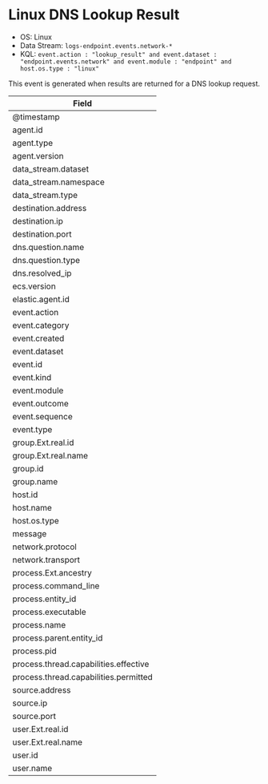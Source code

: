 # Linux DNS Lookup Result

- OS: Linux
- Data Stream: `logs-endpoint.events.network-*`
- KQL: `event.action : "lookup_result" and event.dataset : "endpoint.events.network" and event.module : "endpoint" and host.os.type : "linux"`

This event is generated when results are returned for a DNS lookup request.

| Field |
|---|
| @timestamp |
| agent.id |
| agent.type |
| agent.version |
| data_stream.dataset |
| data_stream.namespace |
| data_stream.type |
| destination.address |
| destination.ip |
| destination.port |
| dns.question.name |
| dns.question.type |
| dns.resolved_ip |
| ecs.version |
| elastic.agent.id |
| event.action |
| event.category |
| event.created |
| event.dataset |
| event.id |
| event.kind |
| event.module |
| event.outcome |
| event.sequence |
| event.type |
| group.Ext.real.id |
| group.Ext.real.name |
| group.id |
| group.name |
| host.id |
| host.name |
| host.os.type |
| message |
| network.protocol |
| network.transport |
| process.Ext.ancestry |
| process.command_line |
| process.entity_id |
| process.executable |
| process.name |
| process.parent.entity_id |
| process.pid |
| process.thread.capabilities.effective |
| process.thread.capabilities.permitted |
| source.address |
| source.ip |
| source.port |
| user.Ext.real.id |
| user.Ext.real.name |
| user.id |
| user.name |

